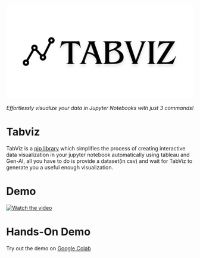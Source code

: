 <p align="center">
  <a href="https://fastapi.tiangolo.com"><img src="./TabViz.png" alt="FastAPI"></a>
</p>
<p align="center">
    <em>Effortlessly visualize your data in Jupyter Notebooks with just 3 commands!</em>
</p>



# Tabviz

TabViz is a [pip library](https://pypi.org/project/tabviz/) which simplifies the process of creating interactive data visualization in your jupyter notebook automatically using tableau and Gen-AI, all you have to do is provide a dataset(in csv)  and wait for TabViz to generate you a useful enough visualization.  

# Demo

[![Watch the video](https://img.youtube.com/vi/AFHZeYOsIKw/hqdefault.jpg)](https://www.youtube.com/watch?v=AFHZeYOsIKw)

# Hands-On Demo

Try out the demo on [Google Colab](https://colab.research.google.com/drive/1yj_0_T4KUBrWdvrg9TDFUzhavnHZ2Wqe?usp=sharing)
